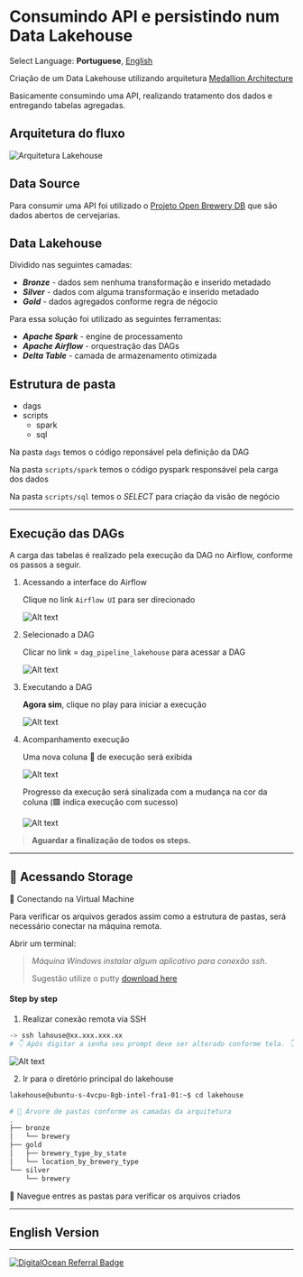 # Consumindo API e persistindo num Data Lakehouse

Select Language: **Portuguese**, [English](https://github.com/jeffersondasilvamartins/pipeline-lakehouse-brewery/README-en.md)

Criação de um Data Lakehouse utilizando arquitetura [Medallion Architecture](https://www.databricks.com/glossary/medallion-architecture)

Basicamente consumindo uma API, realizando tratamento dos dados e entregando tabelas agregadas.


## Arquitetura do fluxo
![Arquitetura Lakehouse](img/img_architetura.png)

## Data Source
Para consumir uma API foi utilizado o [Projeto Open Brewery DB](https://www.openbrewerydb.org/) que são dados abertos de cervejarias.

## Data Lakehouse
Dividido nas seguintes camadas:

- ***Bronze*** - dados sem nenhuma transformação e inserido metadado
- ***Silver*** - dados com alguma transformação e inserido metadado
- ***Gold*** - dados agregados conforme regra de négocio

Para essa solução foi utilizado as seguintes ferramentas:
- ***Apache Spark*** - engine de processamento 
- ***Apache Airflow*** - orquestração das DAGs
- ***Delta Table*** - camada de armazenamento otimizada

## Estrutura de pasta
* dags
* scripts
    * spark
    * sql

Na pasta `dags` temos o código reponsável pela definição da DAG 

Na pasta `scripts/spark` temos o código pyspark responsável pela carga dos dados

Na pasta `scripts/sql` temos o *SELECT* para criação da visão de negócio


***

## Execução das DAGs
A carga das tabelas é realizado pela execução da DAG no Airflow, conforme os passos a seguir.

1. Acessando a interface do Airflow <p>
Clique no link `Airflow UI` para ser direcionado <p>
![Alt text](img/airflow_01.png)

2. Selecionado a DAG<p>
Clicar no link = `dag_pipeline_lakehouse` para acessar a DAG <p>
![Alt text](img/airflow_10.png)
3. Executando a DAG<p>
**Agora sim**, clique no play para iniciar a execução <p>
![Alt text](img/airflow_14.png)
4. Acompanhamento execução<p>
Uma nova coluna 🔲 de execução será exibida <p>
![Alt text](img/airflow_15.png)<p>
Progresso da execução será sinalizada com a mudança na cor da coluna (:green_square: indica execução com sucesso)<p>
![Alt text](img/airflow_16.png)

> **Aguardar a finalização de todos os steps.**


***
## :rocket: Acessando Storage

:closed_lock_with_key: Conectando na Virtual Machine<p>
Para verificar os arquivos gerados assim como a estrutura de pastas, será necessário conectar na máquina remota.

Abrir um terminal:
>_Máquina Windows instalar algum aplicativo para conexão ssh_.<p>
> Sugestão utilize o putty [download here](https://www.putty.org/)

#### Step by step 
1. Realizar conexão remota via SSH
```bash
-> ssh lahouse@xx.xxx.xxx.xx
# 👇 Após digitar a senha seu prompt deve ser alterado conforme tela. 👇
```
![Alt text](img/airflow_13.png)

2. Ir para o diretório principal do lakehouse
```bash
lakehouse@ubuntu-s-4vcpu-8gb-intel-fra1-01:~$ cd lakehouse

# 📁 Árvore de pastas conforme as camadas da arquitetura
.
├── bronze
│   └── brewery
├── gold
│   ├── brewery_type_by_state
│   └── location_by_brewery_type
└── silver
    └── brewery
```
📌 Navegue entres as pastas para verificar os arquivos criados
***
## English Version
***

<a href="https://www.digitalocean.com/?refcode=20e91ebaafe6&utm_campaign=Referral_Invite&utm_medium=Referral_Program&utm_source=badge"><img src="https://web-platforms.sfo2.cdn.digitaloceanspaces.com/WWW/Badge%201.svg" alt="DigitalOcean Referral Badge" /></a>
